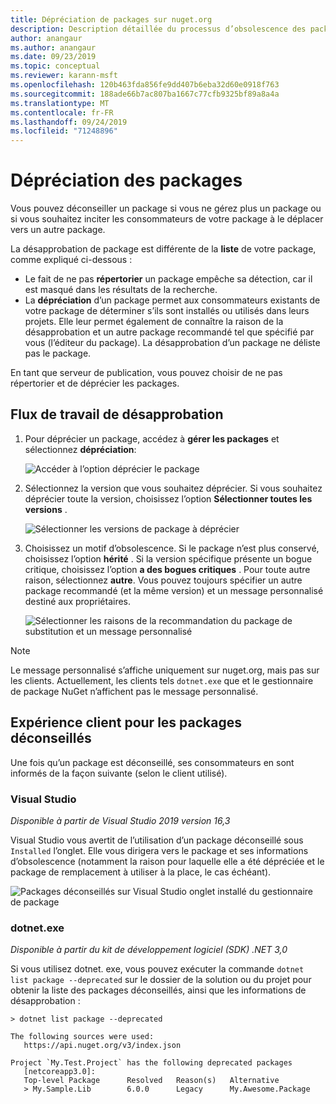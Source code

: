 ```yaml
---
title: Dépréciation de packages sur nuget.org
description: Description détaillée du processus d’obsolescence des packages et de la façon dont les clients affichent ces informations
author: anangaur
ms.author: anangaur
ms.date: 09/23/2019
ms.topic: conceptual
ms.reviewer: karann-msft
ms.openlocfilehash: 120b463fda856fe9dd407b6eba32d60e0918f763
ms.sourcegitcommit: 188ade66b7ac807ba1667c77cfb9325bf89a8a4a
ms.translationtype: MT
ms.contentlocale: fr-FR
ms.lasthandoff: 09/24/2019
ms.locfileid: "71248896"
---
```

# <a name="deprecating-packages"></a>Dépréciation des packages

Vous pouvez déconseiller un package si vous ne gérez plus un package ou si vous souhaitez inciter les consommateurs de votre package à le déplacer vers un autre package. 

La désapprobation de package est différente de la **liste** de votre package, comme expliqué ci-dessous :
* Le fait de ne pas **répertorier** un package empêche sa détection, car il est masqué dans les résultats de la recherche. 
* La **dépréciation** d’un package permet aux consommateurs existants de votre package de déterminer s’ils sont installés ou utilisés dans leurs projets. Elle leur permet également de connaître la raison de la désapprobation et un autre package recommandé tel que spécifié par vous (l’éditeur du package). La désapprobation d’un package ne déliste pas le package. 

En tant que serveur de publication, vous pouvez choisir de ne pas répertorier et de déprécier les packages.

## <a name="deprecation-workflow"></a>Flux de travail de désapprobation
1. Pour déprécier un package, accédez à **gérer les packages** et sélectionnez **dépréciation**:

    ![Accéder à l’option déprécier le package](media/deprecation-select-option.png)

2. Sélectionnez la version que vous souhaitez déprécier. Si vous souhaitez déprécier toute la version, choisissez l’option **Sélectionner toutes les versions** .

    ![Sélectionner les versions de package à déprécier](media/deprecation-select-version.png)

3. Choisissez un motif d’obsolescence. Si le package n’est plus conservé, choisissez l’option **hérité** . Si la version spécifique présente un bogue critique, choisissez l’option **a des bogues critiques** . Pour toute autre raison, sélectionnez **autre**. Vous pouvez toujours spécifier un autre package recommandé (et la même version) et un message personnalisé destiné aux propriétaires. 

    ![Sélectionner les raisons de la recommandation du package de substitution et un message personnalisé](media/deprecation-save.png)

> [!Note]
> Le message personnalisé s’affiche uniquement sur nuget.org, mais pas sur les clients. Actuellement, les clients tels `dotnet.exe` que et le gestionnaire de package NuGet n’affichent pas le message personnalisé.

## <a name="client-experience-for-deprecated-packages"></a>Expérience client pour les packages déconseillés
Une fois qu’un package est déconseillé, ses consommateurs en sont informés de la façon suivante (selon le client utilisé).

### <a name="visual-studio"></a>Visual Studio 
*Disponible à partir de Visual Studio 2019 version 16,3*

Visual Studio vous avertit de l’utilisation d’un package déconseillé sous `Installed` l’onglet. Elle vous dirigera vers le package et ses informations d’obsolescence (notamment la raison pour laquelle elle a été dépréciée et le package de remplacement à utiliser à la place, le cas échéant).

   ![Packages déconseillés sur Visual Studio onglet installé du gestionnaire de package](media/deprecation-vs.png)

### <a name="dotnetexe"></a>dotnet.exe
*Disponible à partir du kit de développement logiciel (SDK) .NET 3,0*

Si vous utilisez dotnet. exe, vous pouvez exécuter la commande `dotnet list package --deprecated` sur le dossier de la solution ou du projet pour obtenir la liste des packages déconseillés, ainsi que les informations de désapprobation :

```
> dotnet list package --deprecated

The following sources were used:
   https://api.nuget.org/v3/index.json

Project `My.Test.Project` has the following deprecated packages
   [netcoreapp3.0]:
   Top-level Package      Resolved   Reason(s)   Alternative
   > My.Sample.Lib        6.0.0      Legacy      My.Awesome.Package

```
